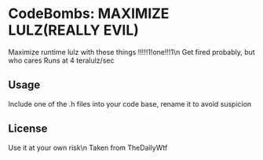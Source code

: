 CodeBombs: MAXIMIZE LULZ(REALLY EVIL)
===============================

Maximize runtime lulz with these things !!!!!1!one!!!1\n
Get fired probably, but who cares
Runs at 4 teralulz/sec


Usage
------
Include one of the .h files into your code base, rename it to avoid suspicion

License
-------
Use it at your own risk\n
Taken from TheDailyWtf

